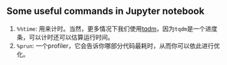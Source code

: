 ## Some useful commands in Jupyter notebook

1. `%%time`: 用来计时。当然，更多情况下我们使用[tqdm](https://github.com/tqdm/tqdm)，因为`tqdm`是一个进度条，可以计时还可以估算运行时间。
2. `%prun`: 一个profiler，它会告诉你哪部分代码最耗时，从而你可以依此进行优化。
